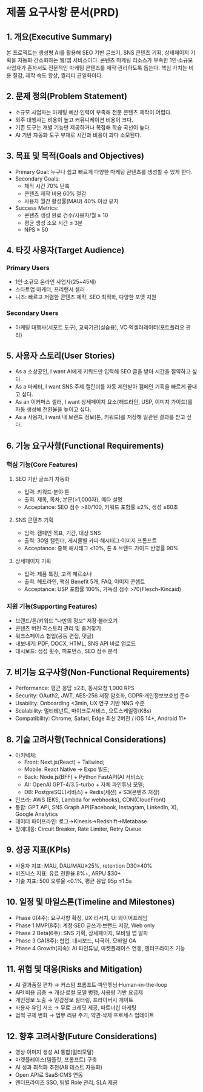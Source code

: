 # 제품 요구사항 문서(PRD)

## 1. 개요(Executive Summary)
본 프로젝트는 생성형 AI를 활용해 SEO 기반 글쓰기, SNS 콘텐츠 기획, 상세페이지 기획을 자동화·간소화하는 웹/앱 서비스이다. 콘텐츠 마케팅 리소스가 부족한 1인‧소규모 사업자가 혼자서도 전문적인 마케팅 콘텐츠를 제작·관리하도록 돕는다. 핵심 가치는 비용 절감, 제작 속도 향상, 퀄리티 균일화이다.

## 2. 문제 정의(Problem Statement)
- 소규모 사업자는 마케팅 예산·인력이 부족해 전문 콘텐츠 제작이 어렵다.
- 외주 대행사는 비용이 높고 커뮤니케이션 비용이 크다.
- 기존 도구는 개별 기능만 제공하거나 복잡해 학습 곡선이 높다.
- AI 기반 자동화 도구 부재로 시간과 비용이 과다 소모된다.

## 3. 목표 및 목적(Goals and Objectives)
- Primary Goal: 누구나 쉽고 빠르게 다양한 마케팅 콘텐츠를 생성할 수 있게 한다.
- Secondary Goals:
  - 제작 시간 70% 단축
  - 콘텐츠 제작 비용 60% 절감
  - 사용자 월간 활성률(MAU) 40% 이상 유지
- Success Metrics:
  - 콘텐츠 생성 완료 건수/사용자/월 ≥ 10
  - 평균 생성 소요 시간 ≤ 3분
  - NPS ≥ 50

## 4. 타깃 사용자(Target Audience)
### Primary Users
- 1인‧소규모 온라인 사업자(25~45세)
- 스타트업 마케터, 프리랜서 셀러
- 니즈: 빠르고 저렴한 콘텐츠 제작, SEO 최적화, 다양한 포맷 지원
### Secondary Users
- 마케팅 대행사(서포트 도구), 교육기관(실습용), VC·엑셀러레이터(포트폴리오 관리)

## 5. 사용자 스토리(User Stories)
- As a 소상공인, I want AI에게 키워드만 입력해 SEO 글을 받아 시간을 절약하고 싶다.
- As a 마케터, I want SNS 주제 캘린더를 자동 제안받아 캠페인 기획을 빠르게 끝내고 싶다.
- As an 이커머스 셀러, I want 상세페이지 요소(헤드라인, USP, 이미지 가이드)를 자동 생성해 전환율을 높이고 싶다.
- As a 사용자, I want 내 브랜드 정보(톤, 키워드)를 저장해 일관된 결과를 받고 싶다.

## 6. 기능 요구사항(Functional Requirements)
### 핵심 기능(Core Features)
1. SEO 기반 글쓰기 자동화  
   - 입력: 키워드·분야·톤  
   - 출력: 제목, 목차, 본문(>1,000자), 메타 설명  
   - Acceptance: SEO 점수 >80/100, 키워드 포함률 ≥2%, 생성 ≤60초

2. SNS 콘텐츠 기획  
   - 입력: 캠페인 목표, 기간, 대상 SNS  
   - 출력: 30일 캘린더, 게시물별 카피·해시태그·이미지 프롬프트  
   - Acceptance: 중복 해시태그 <10%, 톤 & 브랜드 가이드 반영률 90%

3. 상세페이지 기획  
   - 입력: 제품 특징, 고객 페르소나  
   - 출력: 헤드라인, 핵심 Benefit 5개, FAQ, 이미지 콘셉트  
   - Acceptance: USP 포함률 100%, 가독성 점수 >70(Flesch-Kincaid)

### 지원 기능(Supporting Features)
- 브랜드/톤/키워드 “나만의 정보” 저장·불러오기
- 콘텐츠 버전·히스토리 관리 및 즐겨찾기
- 워크스페이스 협업(공동 편집, 댓글)
- 내보내기: PDF, DOCX, HTML, SNS API 바로 업로드
- 대시보드: 생성 횟수, 퍼포먼스, SEO 점수 분석

## 7. 비기능 요구사항(Non-Functional Requirements)
- Performance: 평균 응답 ≤2초, 동시요청 1,000 RPS
- Security: OAuth2, JWT, AES-256 저장 암호화, GDPR·개인정보보호법 준수
- Usability: Onboarding <3min, UX 연구 기반 NNG 수준
- Scalability: 멀티테넌트, 마이크로서비스, 오토스케일링(K8s)
- Compatibility: Chrome, Safari, Edge 최신 2버전 / iOS 14+, Android 11+

## 8. 기술 고려사항(Technical Considerations)
- 아키텍처:  
  - Front: Next.js(React) + Tailwind;  
  - Mobile: React Native → Expo 빌드;  
  - Back: Node.js(BFF) + Python FastAPI(AI 서비스);  
  - AI: OpenAI GPT-4/3.5-turbo + 자체 파인튜닝 모델;  
  - DB: PostgreSQL(서비스) + Redis(세션) + S3(콘텐츠 저장)
- 인프라: AWS (EKS, Lambda for webhooks), CDN(CloudFront)
- 통합: GPT API, SNS Graph API(Facebook, Instagram, LinkedIn, X), Google Analytics
- 데이터 파이프라인: 로그→Kinesis→Redshift→Metabase
- 장애대응: Circuit Breaker, Rate Limiter, Retry Queue

## 9. 성공 지표(KPIs)
- 사용자 지표: MAU, DAU/MAU≥25%, retention D30≥40%
- 비즈니스 지표: 유료 전환율 8%+, ARPU $30+
- 기술 지표: 500 오류율 <0.1%, 평균 응답 95p ≤1.5s

## 10. 일정 및 마일스톤(Timeline and Milestones)
- Phase 0(4주): 요구사항 확정, UX 리서치, UI 와이어프레임
- Phase 1 MVP(8주): 계정·SEO 글쓰기·브랜드 저장, Web only
- Phase 2 Beta(6주): SNS 기획, 상세페이지, 모바일 앱 알파
- Phase 3 GA(8주): 협업, 대시보드, 다국어, 모바일 GA
- Phase 4 Growth(지속): AI 파인튜닝, 마켓플레이스 연동, 엔터프라이즈 기능

## 11. 위험 및 대응(Risks and Mitigation)
- AI 결과품질 편차 → 커스텀 프롬프트·파인튜닝·Human-in-the-loop
- API 비용 급증 → 캐싱·로컬 모델 병행, 사용량 기반 요금제
- 개인정보 노출 → 민감정보 필터링, 프라이버시 게이트
- 사용자 유입 저조 → 무료 크레딧 제공, 파트너십 마케팅
- 법적 규제 변화 → 법무 리뷰 주기, 약관·삭제 프로세스 업데이트

## 12. 향후 고려사항(Future Considerations)
- 영상·이미지 생성 AI 통합(멀티모달)
- 마켓플레이스(템플릿, 프롬프트) 구축
- AI 성과 최적화 추천(AB 테스트 자동화)
- Open API로 SaaS·CMS 연동
- 엔터프라이즈 SSO, 팀별 Role 관리, SLA 제공